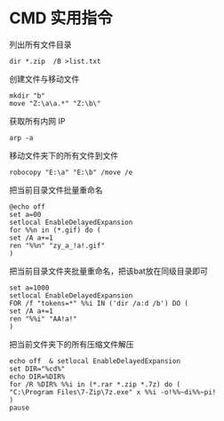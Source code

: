 # CMD 实用指令

列出所有文件目录
```
dir *.zip  /B >list.txt
```

创建文件与移动文件
```
mkdir "b"
move "Z:\a\a.*" "Z:\b\"
```

获取所有内网 IP
```
arp -a
```

移动文件夹下的所有文件到文件
```
robocopy "E:\a" "E:\b" /move /e
```

把当前目录文件批量重命名
```
@echo off
set a=00
setlocal EnableDelayedExpansion
for %%n in (*.gif) do (
set /A a+=1
ren "%%n" "zy_a_!a!.gif"
)
```

把当前目录文件夹批量重命名，把该bat放在同级目录即可
```
set a=1000
setlocal EnableDelayedExpansion
FOR /f "tokens=*" %%i IN ('dir /a:d /b') DO (
set /A a+=1
ren "%%i" "AA!a!"
)
```

把当前文件夹下的所有压缩文件解压
```
echo off  & setlocal EnableDelayedExpansion
set DIR="%cd%"
echo DIR=%DIR%
for /R %DIR% %%i in (*.rar *.zip *.7z) do ( 
"C:\Program Files\7-Zip\7z.exe" x %%i -o!%%~di%%~pi!
)
pause
```
